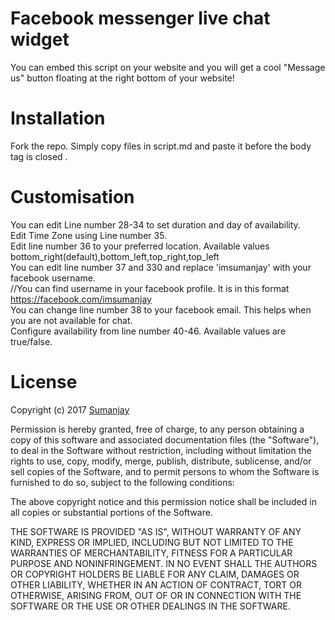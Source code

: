 # Facebook messenger live chat widget
You can embed this script on your website and you will get a cool "Message us" button floating at the right bottom of your website!

# Installation
Fork the repo. 
Simply copy files in script.md and paste it before the body tag is closed </body>.

# Customisation
You can edit Line number 28-34 to set duration and day of availability.</br>
Edit Time Zone using Line number 35.</br>
Edit line number 36 to your preferred location. Available values bottom_right(default),bottom_left,top_right,top_left</br>
You can edit line number 37 and 330 and replace 'imsumanjay' with your facebook username.</br>
//You can find username in your facebook profile. It is in this format https://facebook.com/imsumanjay</br>
You can change line number 38 to your facebook email. This helps when you are not available for chat.</br>
Configure availability from line number 40-46. Available values are true/false.</br>

# License

Copyright (c) 2017 <a href="http://sumanjay.me">Sumanjay</a>

Permission is hereby granted, free of charge, to any person obtaining a copy of this software and associated documentation files (the "Software"), to deal in the Software without restriction, including without limitation the rights to use, copy, modify, merge, publish, distribute, sublicense, and/or sell copies of the Software, and to permit persons to whom the Software is furnished to do so, subject to the following conditions:

The above copyright notice and this permission notice shall be included in all copies or substantial portions of the Software.

THE SOFTWARE IS PROVIDED "AS IS", WITHOUT WARRANTY OF ANY KIND, EXPRESS OR IMPLIED, INCLUDING BUT NOT LIMITED TO THE WARRANTIES OF MERCHANTABILITY, FITNESS FOR A PARTICULAR PURPOSE AND NONINFRINGEMENT. IN NO EVENT SHALL THE AUTHORS OR COPYRIGHT HOLDERS BE LIABLE FOR ANY CLAIM, DAMAGES OR OTHER LIABILITY, WHETHER IN AN ACTION OF CONTRACT, TORT OR OTHERWISE, ARISING FROM, OUT OF OR IN CONNECTION WITH THE SOFTWARE OR THE USE OR OTHER DEALINGS IN THE SOFTWARE.
